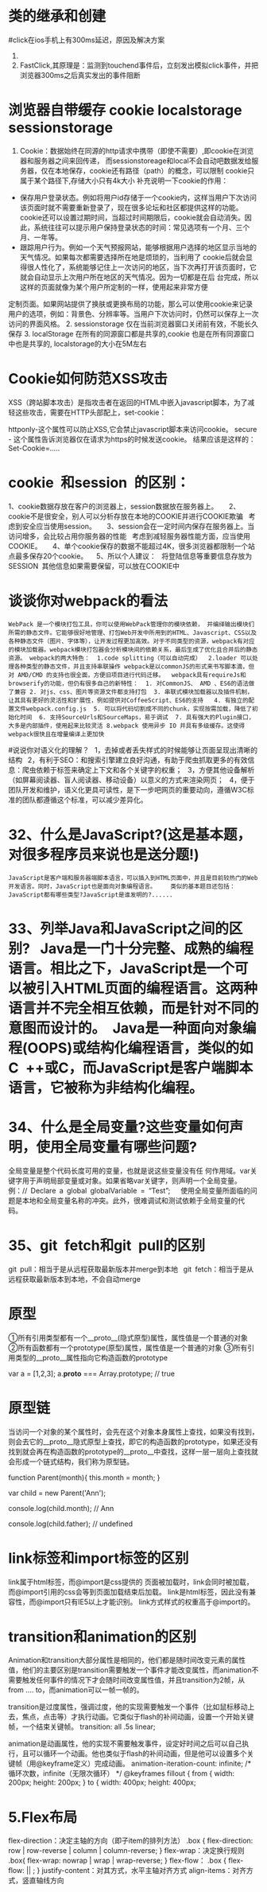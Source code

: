 # 类的继承和创建
#click在ios手机上有300ms延迟，原因及解决方案
1. <meta name="viewport" content="width=device-width, initial-scale=no">
2. FastClick,其原理是：监测到touchend事件后，立刻发出模拟click事件，并把浏览器300ms之后真实发出的事件阻断

# 浏览器自带缓存 cookie  localstorage  sessionstorage
1. Cookie：数据始终在同源的http请求中携带（即使不需要）,即cookie在浏览器和服务器之间来回传递，
而sessionstoreage和local不会自动吧数据发给服务器，仅在本地保存，cookie还有路径（path）的概念，可以限制
cookie只属于某个路径下,存储大小只有4k大小
补充说明一下cookie的作用：
- 保存用户登录状态。例如将用户id存储于一个cookie内，这样当用户下次访问该页面时就不需要重新登录了，现在很多论坛和社区都提供这样的功能。 cookie还可以设置过期时间，当超过时间期限后，cookie就会自动消失。因此，系统往往可以提示用户保持登录状态的时间：常见选项有一个月、三个 月、一年等。
- 跟踪用户行为。例如一个天气预报网站，能够根据用户选择的地区显示当地的天气情况。如果每次都需要选择所在地是烦琐的，当利用了 cookie后就会显得很人性化了，系统能够记住上一次访问的地区，当下次再打开该页面时，它就会自动显示上次用户所在地区的天气情况。因为一切都是在后 台完成，所以这样的页面就像为某个用户所定制的一样，使用起来非常方便

定制页面。如果网站提供了换肤或更换布局的功能，那么可以使用cookie来记录用户的选项，例如：背景色、分辨率等。当用户下次访问时，仍然可以保存上一次访问的界面风格。
2. sessionstorage
    仅在当前浏览器窗口关闭前有效，不能长久保存
3. localStorage
    在所有的同源窗口都是共享的,cookie 也是在所有同源窗口中也是共享的, localstorage的大小在5M左右
# Cookie如何防范XSS攻击
XSS（跨站脚本攻击）是指攻击者在返回的HTML中嵌入javascript脚本，为了减轻这些攻击，需要在HTTP头部配上，set-cookie：

httponly-这个属性可以防止XSS,它会禁止javascript脚本来访问cookie。
secure - 这个属性告诉浏览器仅在请求为https的时候发送cookie。
结果应该是这样的：Set-Cookie=.....

# cookie 和session 的区别：  
1、cookie数据存放在客户的浏览器上，session数据放在服务器上。   
2、cookie不是很安全，别人可以分析存放在本地的COOKIE并进行COOKIE欺骗  考虑到安全应当使用session。   
3、session会在一定时间内保存在服务器上。当访问增多，会比较占用你服务器的性能  考虑到减轻服务器性能方面，应当使用COOKIE。   
4、单个cookie保存的数据不能超过4K，很多浏览器都限制一个站点最多保存20个cookie。  
5、所以个人建议：  将登陆信息等重要信息存放为SESSION 其他信息如果需要保留，可以放在COOKIE中

# 谈谈你对webpack的看法  
    WebPack 是一个模块打包工具，你可以使用WebPack管理你的模块依赖， 并编绎输出模块们所需的静态文件。它能够很好地管理、打包Web开发中所用到的HTML、Javascript、CSS以及各种静态文件（图片、字体等），让开发过程更加高效。对于不同类型的资源，webpack有对应的模块加载器。webpack模块打包器会分析模块间的依赖关系，最后生成了优化且合并后的静态资源。 webpack的两大特色：  1.code splitting（可以自动完成）  2.loader 可以处理各种类型的静态文件，并且支持串联操作 webpack是以commonJS的形式来书写脚本滴，但对 AMD/CMD 的支持也很全面，方便旧项目进行代码迁移。  webpack具有requireJs和browserify的功能，但仍有很多自己的新特性：  1. 对CommonJS、 AMD 、ES6的语法做了兼容 2. 对js、css、图片等资源文件都支持打包  3. 串联式模块加载器以及插件机制，让其具有更好的灵活性和扩展性，例如提供对CoffeeScript、ES6的支持   4. 有独立的配置文件webpack.config.js  5. 可以将代码切割成不同的chunk，实现按需加载，降低了初始化时间  6. 支持SourceUrls和SourceMaps，易于调试  7. 具有强大的Plugin接口，大多是内部插件，使用起来比较灵活 8.webpack 使用异步 IO 并具有多级缓存。这使得webpack很快且在增量编译上更加快

#说说你对语义化的理解？  
1，去掉或者丢失样式的时候能够让页面呈现出清晰的结构  
2，有利于SEO：和搜索引擎建立良好沟通，有助于爬虫抓取更多的有效信息：爬虫依赖于标签来确定上下文和各个关键字的权重；  3，方便其他设备解析（如屏幕阅读器、盲人阅读器、移动设备）以意义的方式来渲染网页；  
4，便于团队开发和维护，语义化更具可读性，是下一步吧网页的重要动向，遵循W3C标准的团队都遵循这个标准，可以减少差异化。

# 32、什么是JavaScript?(这是基本题，对很多程序员来说也是送分题!)    
    JavaScript是客户端和服务器端脚本语言，可以插入到HTML页面中，并且是目前较热门的Web开发语言。同时，JavaScript也是面向对象编程语言。    类似的基本题目还包括：JavaScript都有哪些类型?JavaScript是谁发明的?......  
# 33、列举Java和JavaScript之间的区别?  Java是一门十分完整、成熟的编程语言。相比之下，JavaScript是一个可以被引入HTML页面的编程语言。这两种语言并不完全相互依赖，而是针对不同的意图而设计的。 Java是一种面向对象编程(OOPS)或结构化编程语言，类似的如C ++或C，而JavaScript是客户端脚本语言，它被称为非结构化编程。   
# 34、什么是全局变量?这些变量如何声明，使用全局变量有哪些问题?    
全局变量是整个代码长度可用的变量，也就是说这些变量没有任 何作用域。var关键字用于声明局部变量或对象。如果省略var关键字，则声明一个全局变量。    例：// Declare a global globalVariable = “Test”;   使用全局变量所面临的问题是本地和全局变量名称的冲突。此外，很难调试和测试依赖于全局变量的代码。  
# 35、git fetch和git pull的区别  
git pull：相当于是从远程获取最新版本并merge到本地  git fetch：相当于是从远程获取最新版本到本地，不会自动merge  


# 原型
①所有引用类型都有一个__proto__(隐式原型)属性，属性值是一个普通的对象 
②所有函数都有一个prototype(原型)属性，属性值是一个普通的对象 
③所有引用类型的__proto__属性指向它构造函数的prototype

var a = [1,2,3];
a.__proto__ === Array.prototype; // true

# 原型链
当访问一个对象的某个属性时，会先在这个对象本身属性上查找，如果没有找到，则会去它的__proto__隐式原型上查找，即它的构造函数的prototype，如果还没有找到就会再在构造函数的prototype的__proto__中查找，这样一层一层向上查找就会形成一个链式结构，我们称为原型链。

function Parent(month){
    this.month = month;
}

var child = new Parent('Ann');

console.log(child.month); // Ann

console.log(child.father); // undefined


# link标签和import标签的区别
link属于html标签，而@import是css提供的
页面被加载时，link会同时被加载，而@import引用的css会等到页面加载结束后加载。
link是html标签，因此没有兼容性，而@import只有IE5以上才能识别。
link方式样式的权重高于@import的。

#   transition和animation的区别
Animation和transition大部分属性是相同的，他们都是随时间改变元素的属性值，他们的主要区别是transition需要触发一个事件才能改变属性，而animation不需要触发任何事件的情况下才会随时间改变属性值，并且transition为2帧，从from .... to，而animation可以一帧一帧的。

transition是过度属性，强调过度，他的实现需要触发一个事件（比如鼠标移动上去，焦点，点击等）才执行动画。它类似于flash的补间动画，设置一个开始关键帧，一个结束关键帧。
transition: all .5s linear;

animation是动画属性，他的实现不需要触发事件，设定好时间之后可以自己执行，且可以循环一个动画。他也类似于flash的补间动画，但是他可以设置多个关键帧（用@keyframe定义）完成动画。
animation-iteration-count: infinite;    /* 循环次数，infinite（无限次循环） */
@keyframes fillout {
    from {
        width: 200px;
        height: 200px;
    }
    to {
        width: 400px;
        height: 400px;

#   5.Flex布局
flex-direction：决定主轴的方向（即子item的排列方法）
.box {
flex-direction: row | row-reverse | column | column-reverse;
}
flex-wrap：决定换行规则
.box{
flex-wrap: nowrap | wrap | wrap-reverse;
}
flex-flow：
.box {
flex-flow: || ;
}
justify-content：对其方式，水平主轴对齐方式
align-items：对齐方式，竖直轴线方向